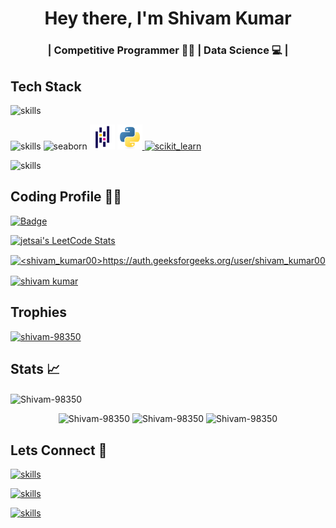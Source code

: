 <h1 align="center">Hey there, I'm Shivam Kumar</h1>
<h3 align="center">| Competitive Programmer 👨‍💻 | Data Science 💻 |</h3>

## Tech Stack
![skills](https://skillicons.dev/icons?i=java,python,r,dart)

![skills](https://skillicons.dev/icons?i=tensorflow)
<img src="https://seaborn.pydata.org/_images/logo-mark-lightbg.svg" alt="seaborn" width="40" height="40"/> </a>
<img src="https://raw.githubusercontent.com/devicons/devicon/2ae2a900d2f041da66e950e4d48052658d850630/icons/pandas/pandas-original.svg" alt="pandas" width="40" height="40"/> </a> <a href="https://www.python.org" target="_blank" rel="noreferrer"> <img src="https://raw.githubusercontent.com/devicons/devicon/master/icons/python/python-original.svg" alt="python" width="40" height="40"/> </a> <a href="https://scikit-learn.org/" target="_blank" rel="noreferrer"> <img src="https://upload.wikimedia.org/wikipedia/commons/0/05/Scikit_learn_logo_small.svg" alt="scikit_learn" width="40" height="40"/> </a>

![skills](https://skillicons.dev/icons?i=heroku)

## Coding Profile 👨‍💻

[![Badge](https://cp-logo.vercel.app/leetcode/Shivam__kumar00?logo=true)](https://leetcode.com/Shivam__kumar00/)

[![jetsai's LeetCode Stats](https://leetcode-stats.vercel.app/api?username=Shivam__kumar00&theme=Dark&width=600)](https://leetcode.com/Shivam__kumar00/)

<a href="https://auth.geeksforgeeks.org/user/<shivam_kumar00>https://auth.geeksforgeeks.org/user/shivam_kumar00" target="blank"><img align="center" src="https://raw.githubusercontent.com/rahuldkjain/github-profile-readme-generator/master/src/images/icons/Social/geeks-for-geeks.svg" alt="<shivam_kumar00>https://auth.geeksforgeeks.org/user/shivam_kumar00" height="30" width="40" /></a>
</p>

<a href="https://kaggle.com/shivamkumar0019" target="blank"><img align="center" src="https://raw.githubusercontent.com/rahuldkjain/github-profile-readme-generator/master/src/images/icons/Social/kaggle.svg" alt="shivam kumar" height="30" width="40" /></a>


## Trophies 

<p align="left"> <a href="https://github.com/ryo-ma/github-profile-trophy"><img src="https://github-profile-trophy.vercel.app/?username=shivam-98350" alt="shivam-98350" /></a> </p>


## Stats 📈
<p > <img align="center" src="https://komarev.com/ghpvc/?username=Shivam-98350&label=Profile%20views&color=0e75b6&style=flat" alt="Shivam-98350" /> </p>
<p align="center"> <img width="36.5%" src="https://github-readme-stats.vercel.app/api/top-langs?username=Shivam-98350&show_icons=true&theme=great-gatsby&title_color=ffffff&text_color=ffffff&locale=en&layout=compact&hide_border=true" alt="Shivam-98350" />
<img width="48%" src="https://github-readme-stats.vercel.app/api?username=Shivam-98350&show_icons=true&theme=vision-friendly-dark&hide_border=true&locale=en&hide_border=true" alt="Shivam-98350" />
<img width="48%" src="https://github-readme-streak-stats.herokuapp.com/?user=Shivam-98350&theme=highcontrast&hide_border=true" alt="Shivam-98350" /> </p>

## Lets Connect 🤝

[![skills](https://skillicons.dev/icons?i=linkedin)](https://www.linkedin.com/in/shivam-kumar-4a1300208)

[![skills](https://skillicons.dev/icons?i=github)](https://github.com/Shivam-98350)

[![skills](https://skillicons.dev/icons?i=instagram)](https://www.instagram.com/shivamkumar98350/)

